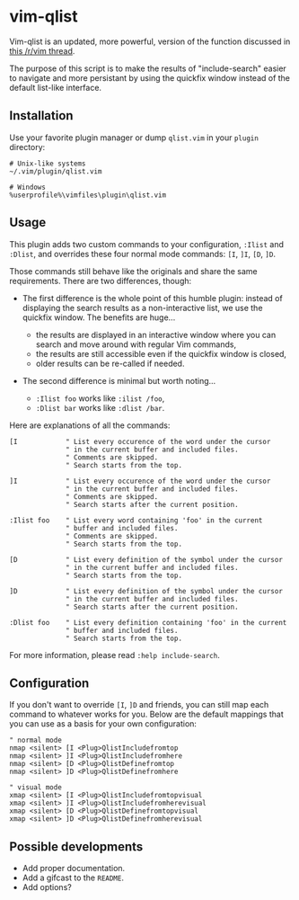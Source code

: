 # vim-qlist

Vim-qlist is an updated, more powerful, version of the function discussed in [this /r/vim thread](http://www.reddit.com/r/vim/comments/1rzvsm/do_any_of_you_redirect_results_of_i_to_the/).

The purpose of this script is to make the results of "include-search" easier to navigate and more persistant by using the quickfix window instead of the default list-like interface.

## Installation

Use your favorite plugin manager or dump `qlist.vim` in your `plugin` directory:

    # Unix-like systems
    ~/.vim/plugin/qlist.vim

    # Windows
    %userprofile%\vimfiles\plugin\qlist.vim

## Usage

This plugin adds two custom commands to your configuration, `:Ilist` and `:Dlist`, and overrides these four normal mode commands: `[I`, `]I`, `[D`, `]D`.

Those commands still behave like the originals and share the same requirements. There are two differences, though:

* The first difference is the whole point of this humble plugin: instead of displaying the search results as a non-interactive list, we use the quickfix window. The benefits are huge...

  * the results are displayed in an interactive window where you can search and move around with regular Vim commands,
  * the results are still accessible even if the quickfix window is closed,
  * older results can be re-called if needed.

* The second difference is minimal but worth noting...

  * `:Ilist foo` works like `:ilist /foo`,
  * `:Dlist bar` works like `:dlist /bar`.

Here are explanations of all the commands:

    [I            " List every occurence of the word under the cursor
                  " in the current buffer and included files.
                  " Comments are skipped.
                  " Search starts from the top.

    ]I            " List every occurence of the word under the cursor
                  " in the current buffer and included files.
                  " Comments are skipped.
                  " Search starts after the current position.

    :Ilist foo    " List every word containing 'foo' in the current
                  " buffer and included files.
                  " Comments are skipped.
                  " Search starts from the top.

    [D            " List every definition of the symbol under the cursor
                  " in the current buffer and included files.
                  " Search starts from the top.

    ]D            " List every definition of the symbol under the cursor
                  " in the current buffer and included files.
                  " Search starts after the current position.

    :Dlist foo    " List every definition containing 'foo' in the current
                  " buffer and included files.
                  " Search starts from the top.

For more information, please read `:help include-search`.

## Configuration

If you don't want to override `[I`, `]D` and friends, you can still map each command to whatever works for you. Below are the default mappings that you can use as a basis for your own configuration:

    " normal mode
    nmap <silent> [I <Plug>QlistIncludefromtop
    nmap <silent> ]I <Plug>QlistIncludefromhere
    nmap <silent> [D <Plug>QlistDefinefromtop
    nmap <silent> ]D <Plug>QlistDefinefromhere

    " visual mode
    xmap <silent> [I <Plug>QlistIncludefromtopvisual
    xmap <silent> ]I <Plug>QlistIncludefromherevisual
    xmap <silent> [D <Plug>QlistDefinefromtopvisual
    xmap <silent> ]D <Plug>QlistDefinefromherevisual

## Possible developments

* Add proper documentation.
* Add a gifcast to the `README`.
* Add options?
